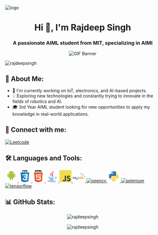 ![logo](https://github.com/rajdeepsingh592/Rajdeep-Singh/blob/main/1.png)<h1 align="center">Hi 👋, I'm Rajdeep Singh</h1>
<h3 align="center">A passionate AIML student from MIT, specializing in AIMl</h3>

<!-- GIF Banner -->
<p align="center">
  <img src="https://developers.giphy.com/branch/master/static/api-c99e353f761d318322c853c03ebcf21b.gif" alt="GIF Banner" width="100%" height="250"/>
</p>



<p align="left">
  <img src="https://komarev.com/ghpvc/?username=rajdeepsingh&label=Profile%20views&color=blue&style=plastic" alt="rajdeepsingh" />
</p>

<h2 align="left">🌟 About Me:</h2>
<ul>
  <li>🚀 I'm currently working on IoT, electronics, and AI-based projects.</li>
  <li>💡 Exploring new technologies and constantly trying to innovate in the fields of robotics and AI.</li>
  <li>🎓 3rd Year AIML student looking for new opportunities to apply my knowledge in real-world applications.</li>
</ul>

<h2 align="left">🔗 Connect with me:</h2>
<p align="left">
  <a href="https://www.leetcode.com/rajdeepsingh5272" target="_blank">
    <img align="center" src="https://raw.githubusercontent.com/rahuldkjain/github-profile-readme-generator/master/src/images/icons/Social/leet-code.svg" alt="Leetcode" height="30" width="40" />
  </a>
</p>

<h2 align="left">🛠 Languages and Tools:</h2>
<p align="left">
  <a href="https://developer.android.com" target="_blank" rel="noreferrer">
    <img src="https://raw.githubusercontent.com/devicons/devicon/master/icons/android/android-original-wordmark.svg" alt="android" width="40" height="40"/>
  </a>
  <a href="https://www.w3schools.com/css/" target="_blank" rel="noreferrer">
    <img src="https://raw.githubusercontent.com/devicons/devicon/master/icons/css3/css3-original-wordmark.svg" alt="css3" width="40" height="40"/>
  </a>
  <a href="https://www.w3.org/html/" target="_blank" rel="noreferrer">
    <img src="https://raw.githubusercontent.com/devicons/devicon/master/icons/html5/html5-original-wordmark.svg" alt="html5" width="40" height="40"/>
  </a>
  <a href="https://www.java.com" target="_blank" rel="noreferrer">
    <img src="https://raw.githubusercontent.com/devicons/devicon/master/icons/java/java-original.svg" alt="java" width="40" height="40"/>
  </a>
  <a href="https://developer.mozilla.org/en-US/docs/Web/JavaScript" target="_blank" rel="noreferrer">
    <img src="https://raw.githubusercontent.com/devicons/devicon/master/icons/javascript/javascript-original.svg" alt="javascript" width="40" height="40"/>
  </a>
  <a href="https://www.mysql.com/" target="_blank" rel="noreferrer">
    <img src="https://raw.githubusercontent.com/devicons/devicon/master/icons/mysql/mysql-original-wordmark.svg" alt="mysql" width="40" height="40"/>
  </a>
  <a href="https://opencv.org/" target="_blank" rel="noreferrer">
    <img src="https://www.vectorlogo.zone/logos/opencv/opencv-icon.svg" alt="opencv" width="40" height="40"/>
  </a>
  <a href="https://www.python.org" target="_blank" rel="noreferrer">
    <img src="https://raw.githubusercontent.com/devicons/devicon/master/icons/python/python-original.svg" alt="python" width="40" height="40"/>
  </a>
  <a href="https://www.selenium.dev" target="_blank" rel="noreferrer">
    <img src="https://raw.githubusercontent.com/detain/svg-logos/780f25886640cef088af994181646db2f6b1a3f8/svg/selenium-logo.svg" alt="selenium" width="40" height="40"/>
  </a>
  <a href="https://www.tensorflow.org" target="_blank" rel="noreferrer">
    <img src="https://www.vectorlogo.zone/logos/tensorflow/tensorflow-icon.svg" alt="tensorflow" width="40" height="40"/>
  </a>
</p>

<h2 align="left">📊 GitHub Stats:</h2>
<p align="center">
  <img align="center" src="https://github-readme-stats.vercel.app/api?username=rajdeepsingh&show_icons=true&locale=en" alt="rajdeepsingh" />
</p>

<p align="center">
  <img align="center" src="https://github-readme-streak-stats.herokuapp.com/?user=rajdeepsingh&" alt="rajdeepsingh" />
</p>
